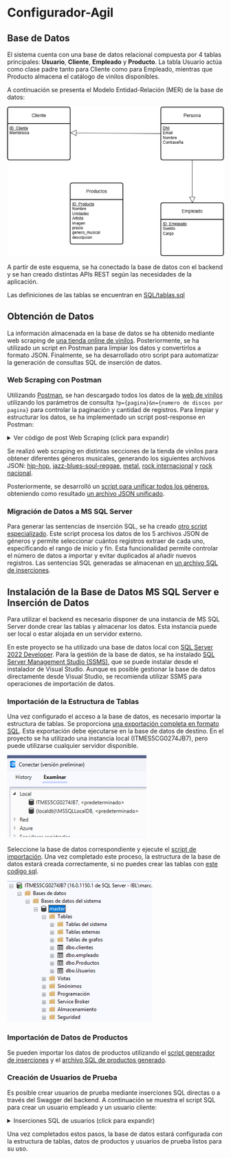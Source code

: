 # Configurador-Agil

## Base de Datos

El sistema cuenta con una base de datos relacional compuesta por 4 tablas principales: **Usuario**, **Cliente**, **Empleado** y **Producto**. La tabla Usuario actúa como clase padre tanto para Cliente como para Empleado, mientras que Producto almacena el catálogo de vinilos disponibles.

A continuación se presenta el Modelo Entidad-Relación (MER) de la base de datos:

![](ASSETS/MER.png)

A partir de este esquema, se ha conectado la base de datos con el backend y se han creado distintas APIs REST según las necesidades de la aplicación.

Las definiciones de las tablas se encuentran en [SQL/tablas.sql](SQL/tablas.sql)

## Obtención de Datos

La información almacenada en la base de datos se ha obtenido mediante web scraping de [una tienda online de vinilos](https://rockntipo.com/19-comprar-vinilos-musica-online). Posteriormente, se ha utilizado un script en Postman para limpiar los datos y convertirlos a formato JSON. Finalmente, se ha desarrollado otro script para automatizar la generación de consultas SQL de inserción de datos.

### Web Scraping con Postman

Utilizando [Postman](https://marcsastreinetum-2466560.postman.co/workspace/marcsastreinetum's-Workspace~a8c010e0-69b5-4020-820e-253e96161e69/request/48331114-5d5e9f0c-c773-45f7-85b4-56c349bcde50?action=share&creator=48331114&ctx=documentationhttps://), se han descargado todos los datos de la [web de vinilos](https://rockntipo.com/19-comprar-vinilos-musica-online) utilizando los parámetros de consulta `?p={pagina}&n={numero de discos por pagina}` para controlar la paginación y cantidad de registros. Para limpiar y estructurar los datos, se ha implementado un script post-response en Postman:

<details>
<summary>Ver código de post Web Scraping (click para expandir)</summary>

```js
const html = pm.response.text();
function decodeHtml(str) {
if (!str) return '';
return str.replace(/&&/g, '&')
.replace(/""/g, '"')
.replace(/''/g, "'")
.replace(/</g, '>');
}
const ulMatch = html.match(/ul[^]*id=["']product_list["'][^>]*>([\s\S]*?)<\/ul>/i);
let ulContent = ulMatch ? ulMatch[1] : '';
const liRegex = /li[^]*>([\s\S]*?)<\/li>/gi;
let match;
const discos = [];
while ((match = liRegex.exec(ulContent)) !== null) {
const li = match[1];
let nombre = '', unidades = '', artista = '', precio = '', descripcion = '', enlace = '', imagen = '';
// Nombre, unidades y artista
const nombreMatch = li.match(/a[^]*class=["']product-name["'][^>]*>([\s\S]*?)<\/a>/i);
if (nombreMatch) {
let raw = decodeHtml(nombreMatch[1]);
let parts = raw.split(/br\s*\|\n/).map(p => p.replace(/<[^>]+>/g, '').trim()).filter(Boolean);
if (parts.length > 0) {
let nombreUnidades = parts[0].match(/^(.+?)(?:\s*\(([^)]*)\))?$/);
if (nombreUnidades) {
nombre = nombreUnidades[1] ? nombreUnidades[1].trim() : '';
unidades = nombreUnidades[2] ? nombreUnidades[2].trim() : '';
} else {
nombre = parts[0];
}
}
if (parts.length > 1) {
artista = parts[1];
}
}
// Enlace
const enlaceMatch = li.match(/a[^]*class=["']product-name["'][^>]*href=["']([^"']+)["']/i);
if (enlaceMatch) {
enlace = decodeHtml(enlaceMatch[1]);
}
// Imagen
const imgMatch = li.match(/img[^]*src=["']([^"']+)["']/i);
if (imgMatch) {
imagen = decodeHtml(imgMatch[1]);
}
// Precio
const precioMatch = li.match(/span[^]*class=["']price product-price["'][^>]*>([\s\S]*?)<\/span>/i);
if (precioMatch) {
precio = decodeHtml(precioMatch[1].replace(/<[^>]+>/g, '').trim());
}
// Descripcion dentro de .pro_second_box > .product-desc
let descMatch = li.match(/div[^]*class=["'][^"']*pro_second_box[^"']*["'][^>]*>([\s\S]*?)<\/div>/i);
if (descMatch) {
let proSecondBox = descMatch[1];
//descripcion = proSecondBox;    let descInnerMatch = proSecondBox.match(/meta[^]+itemprop="description"[^>]+content="([^"]+)"[^>]*>/);
    descripcion = descInnerMatch ? decodeHtml(descInnerMatch[1].replace(/<[^>]+>/g, '').trim()) : '';
    //descripcion = descInnerMatch;
}
discos.push({ nombre, unidades, artista, enlace, imagen, precio, descripcion });
    let descInnerMatch = proSecondBox.match(/meta[^]+itemprop="description"[^>]+content="([^"]+)"[^>]*>/);
    descripcion = descInnerMatch ? decodeHtml(descInnerMatch[1].replace(/<[^>]+>/g, '').trim()) : '';
    //descripcion = descInnerMatch;
}
discos.push({ nombre, unidades, artista, enlace, imagen, precio, descripcion });
}
// Visualización JSON pura
const template = '';
function createPayload() {
return { json: JSON.stringify(discos, null, 2) };
}
pm.visualizer.set(template, createPayload());
// Tests para verificar extracción de precio y descripción
pm.test('Todos los discos tienen campo descripcion extraído', function () {
discos.forEach(disco => {
pm.expect(disco).to.have.property('descripcion');
});
});
pm.test('Todos los discos tienen campo precio extraído', function () {
discos.forEach(disco => {
pm.expect(disco).to.have.property('precio');
});
});
```

</details>

Se realizó web scraping en distintas secciones de la tienda de vinilos para obtener diferentes géneros musicales, generando los siguientes archivos JSON: [hip-hop](BBDD/Archivos_JSON/hiphop.json), [jazz-blues-soul-reggae](BBDD/Archivos_JSON/jazz-blues-soul-reggae.json), [metal](BBDD/Archivos_JSON/metal.json), [rock internacional](BBDD/Archivos_JSON/pop-rock-internacional.json) y [rock nacional](BBDD/Archivos_JSON/pop-rock-nacional.json).

Posteriormente, se desarrolló un [script para unificar todos los géneros](BBDD/scripts/json_unificate.js), obteniendo como resultado [un archivo JSON unificado](BBDD/Archivos_JSON/unificate.json).

### Migración de Datos a MS SQL Server

Para generar las sentencias de inserción SQL, se ha creado [otro script especializado](BBDD/scripts/json_to_mssql_products.js). Este script procesa los datos de los 5 archivos JSON de géneros y permite seleccionar cuántos registros extraer de cada uno, especificando el rango de inicio y fin. Esta funcionalidad permite controlar el número de datos a importar y evitar duplicados al añadir nuevos registros. Las sentencias SQL generadas se almacenan en [un archivo SQL de inserciones](BBDD/SQL/Productos_inserts.sql).

## Instalación de la Base de Datos MS SQL Server e Inserción de Datos

Para utilizar el backend es necesario disponer de una instancia de MS SQL Server donde crear las tablas y almacenar los datos. Esta instancia puede ser local o estar alojada en un servidor externo.

En este proyecto se ha utilizado una base de datos local con [SQL Server 2022 Developer](https://www.microsoft.com/es-es/sql-server/sql-server-downloads). Para la gestión de la base de datos, se ha instalado [SQL Server Management Studio (SSMS)](https://learn.microsoft.com/es-es/ssms/install/install), que se puede instalar desde el instalador de Visual Studio. Aunque es posible gestionar la base de datos directamente desde Visual Studio, se recomienda utilizar SSMS para operaciones de importación de datos.

### Importación de la Estructura de Tablas

Una vez configurado el acceso a la base de datos, es necesario importar la estructura de tablas. Se proporciona [una exportación completa en formato SQL](BBDD/SQL/Bases%20de%20datos%20exportadas/script.sql). Esta exportación debe ejecutarse en la base de datos de destino. En el proyecto se ha utilizado una instancia local (ITMES5CG0274JB7), pero puede utilizarse cualquier servidor disponible.

![](ASSETS/20251029_121328_image.png)

Seleccione la base de datos correspondiente y ejecute el [script de importación](BBDD/SQL/Bases%20de%20datos%20exportadas/script.sql). Una vez completado este proceso, la estructura de la base de datos estará creada correctamente, si no puedes crear las tablas con [este codigo sql](BBDD/SQL/tablas.sql).

![](ASSETS/20251029_130320_image.png)

### Importación de Datos de Productos

Se pueden importar los datos de productos utilizando el [script generador de inserciones](BBDD/scripts/json_to_mssql_products.js) y el [archivo SQL de productos generado](BBDD/SQL/Productos_inserts.sql).

### Creación de Usuarios de Prueba

Es posible crear usuarios de prueba mediante inserciones SQL directas o a través del Swagger del backend. A continuación se muestra el script SQL para crear un usuario empleado y un usuario cliente:

<details>
<summary>Inserciones SQL de usuarios (click para expandir)</summary>

```sql
-- Insertar usuarios base
INSERT INTO [dbo].[Usuarios] ([DNI], [Email], [Nombre], [Contrasena])
VALUES 
    ('12345678A', 'juan.perez@empresa.com', 'Juan Pérez', 'password123'),
    ('87654321B', 'maria.garcia@cliente.com', 'María García', 'password456');

-- Insertar empleado (referencia al primer usuario)
INSERT INTO [dbo].[empleado] ([dni], [cargo], [sueldo])
VALUES 
    ('12345678A', 'Gerente de Ventas', 2500.00);

-- Insertar cliente (referencia al segundo usuario)
INSERT INTO [dbo].[clientes] ([membresia], [dni])
VALUES 
    ('Premium', '87654321B');
```

</details>

Una vez completados estos pasos, la base de datos estará configurada con la estructura de tablas, datos de productos y usuarios de prueba listos para su uso.

